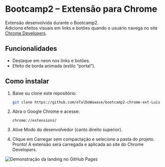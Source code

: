 # Bootcamp2 – Extensão para Chrome

Extensão desenvolvida durante o Bootcamp2.  
Adiciona efeitos visuais em links e botões quando o usuário navega no site [Chrome Developers](https://developer.chrome.com/).

## Funcionalidades
- Destaque em neon nos links e botões.
- Efeito de borda animada (estilo “portal”).

## Como instalar
1. Baixe ou clone este repositório:
   ```bash
   git clone https://github.com/oTalDoWaaase/bootcamp2-chrome-ext-Luis.git
2. Abra o Google Chrome e acesse:

   `chrome://extensions/`
3. Ative Modo do desenvolvedor (canto direito superior).
4. Clique em Carregar sem compactação e selecione a pasta do projeto.
Pronto! A extensão será carregada e aplicada ao site do Chrome Developers.

![Demonstração da landing no GitHub Pages](GITHUB.png)
